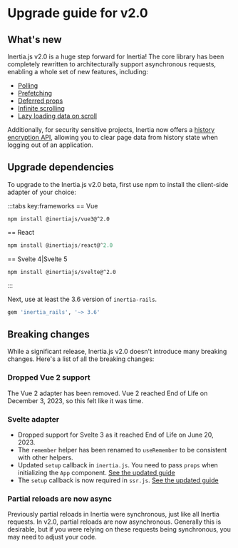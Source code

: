 # Upgrade guide for v2.0

## What's new

Inertia.js v2.0 is a huge step forward for Inertia! The core library has been completely rewritten to architecturally support asynchronous requests, enabling a whole set of new features, including:

- [Polling](/guide/polling)
- [Prefetching](/guide/prefetching)
- [Deferred props](/guide/deferred-props)
- [Infinite scrolling](/guide/merging-props)
- [Lazy loading data on scroll](/guide/load-when-visible)

Additionally, for security sensitive projects, Inertia now offers a [history encryption API](/guide/history-encryption), allowing you to clear page data from history state when logging out of an application.

## Upgrade dependencies

To upgrade to the Inertia.js v2.0 beta, first use npm to install the client-side adapter of your choice:

:::tabs key:frameworks
== Vue

```vue
npm install @inertiajs/vue3@^2.0
```

== React

```jsx
npm install @inertiajs/react@^2.0
```

== Svelte 4|Svelte 5

```svelte
npm install @inertiajs/svelte@^2.0
```

:::

Next, use at least the 3.6 version of `inertia-rails`.

```ruby
gem 'inertia_rails', '~> 3.6'
```

## Breaking changes

While a significant release, Inertia.js v2.0 doesn't introduce many breaking changes. Here's a list of all the breaking changes:

### Dropped Vue 2 support

The Vue 2 adapter has been removed. Vue 2 reached End of Life on December 3, 2023, so this felt like it was time.

### Svelte adapter

- Dropped support for Svelte 3 as it reached End of Life on June 20, 2023.
- The `remember` helper has been renamed to `useRemember` to be consistent with other helpers.
- Updated `setup` callback in `inertia.js`. You need to pass `props` when initializing the `App` component. [See the updated guide](/guide/client-side-setup#initialize-the-inertia-app)
- The `setup` callback is now required in `ssr.js`. [See the updated guide](/guide/server-side-rendering#add-server-entry-point)

### Partial reloads are now async

Previously partial reloads in Inertia were synchronous, just like all Inertia requests. In v2.0, partial reloads are now asynchronous. Generally this is desirable, but if you were relying on these requests being synchronous, you may need to adjust your code.
